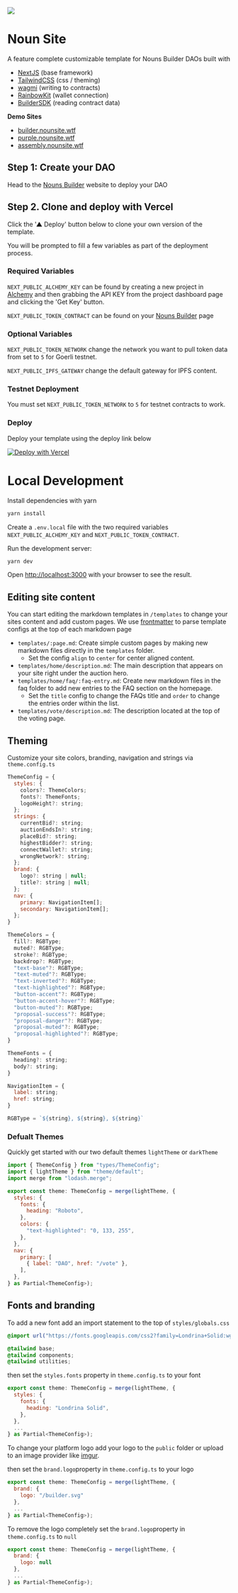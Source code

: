 ![](https://i.ibb.co/9bjpH82/image.png)

# Noun Site

A feature complete customizable template for Nouns Builder DAOs built with

- [NextJS](https://nextjs.org/) (base framework)
- [TailwindCSS](https://tailwindcss.com/) (css / theming)
- [wagmi](https://wagmi.sh/) (writing to contracts)
- [RainbowKit](https://www.rainbowkit.com/) (wallet connection)
- [BuilderSDK](https://github.com/neokry/builder-sdk) (reading contract data)

**Demo Sites**

- [builder.nounsite.wtf](https://builder.nounsite.wtf/)
- [purple.nounsite.wtf](https://builder.nounsite.wtf/)
- [assembly.nounsite.wtf](https://builder.nounsite.wtf/)

## Step 1: Create your DAO

Head to the [Nouns Builder](https://nouns.build/) website to deploy your DAO

## Step 2. Clone and deploy with Vercel

Click the '▲ Deploy' button below to clone your own version of the template.

You will be prompted to fill a few variables as part of the deployment process.

### Required Variables

`NEXT_PUBLIC_ALCHEMY_KEY` can be found by creating a new project in [Alchemy](https://dashboard.alchemyapi.io/) and then grabbing the API KEY from the project dashboard page and clicking the 'Get Key' button.

`NEXT_PUBLIC_TOKEN_CONTRACT` can be found on your [Nouns Builder](https://nouns.build/) page

### Optional Variables

`NEXT_PUBLIC_TOKEN_NETWORK` change the network you want to pull token data from set to `5` for Goerli testnet.

`NEXT_PUBLIC_IPFS_GATEWAY` change the default gateway for IPFS content.

### Testnet Deployment

You must set `NEXT_PUBLIC_TOKEN_NETWORK` to `5` for testnet contracts to work.

### Deploy

Deploy your template using the deploy link below

[![Deploy with Vercel](https://vercel.com/button)](https://vercel.com/new/clone?repository-url=https%3A%2F%2Fgithub.com%2Fneokry%2Fnoun-site&env=NEXT_PUBLIC_ALCHEMY_KEY,NEXT_PUBLIC_TOKEN_CONTRACT)

# Local Development

Install dependencies with yarn

```bash
yarn install
```

Create a `.env.local` file with the two required variables `NEXT_PUBLIC_ALCHEMY_KEY` and `NEXT_PUBLIC_TOKEN_CONTRACT`.

Run the development server:

```bash
yarn dev
```

Open [http://localhost:3000](http://localhost:3000) with your browser to see the result.

## Editing site content

You can start editing the markdown templates in `/templates` to change your sites content and add custom pages.
We use [frontmatter](https://www.npmjs.com/package/front-matter) to parse template configs at the top of each markdown page

- `templates/:page.md`: Create simple custom pages by making new markdown files directly in the `templates` folder.
  - Set the config `align` to `center` for center aligned content.
- `templates/home/description.md`: The main description that appears on your site right under the auction hero.
- `templates/home/faq/:faq-entry.md`: Create new markdown files in the faq folder to add new entries to the FAQ section on the homepage.
  - Set the `title` config to change the FAQs title and `order` to change the entries order within the list.
- `templates/vote/description.md`: The description located at the top of the voting page.

## Theming

Customize your site colors, branding, navigation and strings via `theme.config.ts`

```javascript
ThemeConfig = {
  styles: {
    colors?: ThemeColors;
    fonts?: ThemeFonts;
    logoHeight?: string;
  };
  strings: {
    currentBid?: string;
    auctionEndsIn?: string;
    placeBid?: string;
    highestBidder?: string;
    connectWallet?: string;
    wrongNetwork?: string;
  };
  brand: {
    logo?: string | null;
    title?: string | null;
  };
  nav: {
    primary: NavigationItem[];
    secondary: NavigationItem[];
  };
}

ThemeColors = {
  fill?: RGBType;
  muted?: RGBType;
  stroke?: RGBType;
  backdrop?: RGBType;
  "text-base"?: RGBType;
  "text-muted"?: RGBType;
  "text-inverted"?: RGBType;
  "text-highlighted"?: RGBType;
  "button-accent"?: RGBType;
  "button-accent-hover"?: RGBType;
  "button-muted"?: RGBType;
  "proposal-success"?: RGBType;
  "proposal-danger"?: RGBType;
  "proposal-muted"?: RGBType;
  "proposal-highlighted"?: RGBType;
}

ThemeFonts = {
  heading?: string;
  body?: string;
}

NavigationItem = {
  label: string;
  href: string;
}

RGBType = `${string}, ${string}, ${string}`
```

### Defualt Themes

Quickly get started with our two default themes `lightTheme` or `darkTheme`

```javascript
import { ThemeConfig } from "types/ThemeConfig";
import { lightTheme } from "theme/default";
import merge from "lodash.merge";

export const theme: ThemeConfig = merge(lightTheme, {
  styles: {
    fonts: {
      heading: "Roboto",
    },
    colors: {
      "text-highlighted": "0, 133, 255",
    },
  },
  nav: {
    primary: [
      { label: "DAO", href: "/vote" },
    ],
  },
} as Partial<ThemeConfig>);
```

## Fonts and branding

To add a new font add an import statement to the top of `styles/globals.css`

```css
@import url("https://fonts.googleapis.com/css2?family=Londrina+Solid:wght@100;300;400;900&display=swap");

@tailwind base;
@tailwind components;
@tailwind utilities;
```

then set the `styles.fonts` property in `theme.config.ts` to your font

```javascript
export const theme: ThemeConfig = merge(lightTheme, {
  styles: {
    fonts: {
      heading: "Londrina Solid",
    },
  },
  ...
} as Partial<ThemeConfig>);
```

To change your platform logo add your logo to the `public` folder or upload to an image provider like [imgur](https://imgur.com/).

then set the `brand.logo`property in `theme.config.ts` to your logo

```javascript
export const theme: ThemeConfig = merge(lightTheme, {
  brand: {
    logo: "/builder.svg"
  },
  ...
} as Partial<ThemeConfig>);
```

To remove the logo completely set the `brand.logo`property in `theme.config.ts` to `null`

```javascript
export const theme: ThemeConfig = merge(lightTheme, {
  brand: {
    logo: null
  },
  ...
} as Partial<ThemeConfig>);
```
